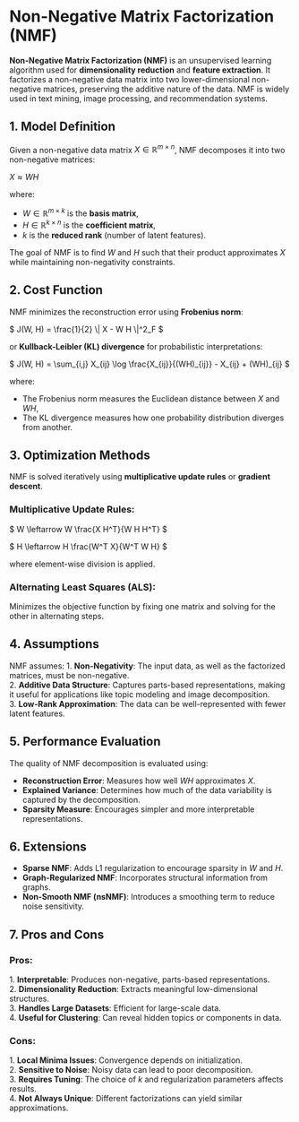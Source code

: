 Non-Negative Matrix Factorization (NMF)
=======================================

**Non-Negative Matrix Factorization (NMF)** is an unsupervised learning algorithm used for **dimensionality reduction** and **feature extraction**. It factorizes a non-negative data matrix into two lower-dimensional non-negative matrices, preserving the additive nature of the data. NMF is widely used in text mining, image processing, and recommendation systems.

1\. Model Definition
-------------------

Given a non-negative data matrix $`X \in \mathbb{R}^{m \times n}`$, NMF decomposes it into two non-negative matrices:

$`
X \approx W H
`$

where:
- $` W \in \mathbb{R}^{m \times k} `$ is the **basis matrix**,
- $` H \in \mathbb{R}^{k \times n} `$ is the **coefficient matrix**,
- $` k `$ is the **reduced rank** (number of latent features).

The goal of NMF is to find $` W `$ and $` H `$ such that their product approximates $` X `$ while maintaining non-negativity constraints.

2\. Cost Function
----------------

NMF minimizes the reconstruction error using **Frobenius norm**:

$`
J(W, H) = \frac{1}{2} \| X - W H \|^2_F
`$

or **Kullback-Leibler (KL) divergence** for probabilistic interpretations:

$`
J(W, H) = \sum_{i,j} X_{ij} \log \frac{X_{ij}}{(WH)_{ij}} - X_{ij} + (WH)_{ij}
`$

where:
- The Frobenius norm measures the Euclidean distance between $` X `$ and $` W H `$,
- The KL divergence measures how one probability distribution diverges from another.

3\. Optimization Methods
-----------------------

NMF is solved iteratively using **multiplicative update rules** or **gradient descent**.

### Multiplicative Update Rules:

$`
W \leftarrow W \frac{X H^T}{W H H^T}
`$

$`
H \leftarrow H \frac{W^T X}{W^T W H}
`$

where element-wise division is applied.

### Alternating Least Squares (ALS):

Minimizes the objective function by fixing one matrix and solving for the other in alternating steps.

4\. Assumptions
--------------

NMF assumes:
1\. **Non-Negativity**: The input data, as well as the factorized matrices, must be non-negative.  
2\. **Additive Data Structure**: Captures parts-based representations, making it useful for applications like topic modeling and image decomposition.  
3\. **Low-Rank Approximation**: The data can be well-represented with fewer latent features.  

5\. Performance Evaluation
-------------------------

The quality of NMF decomposition is evaluated using:

- **Reconstruction Error**: Measures how well $` W H `$ approximates $` X `$.  
- **Explained Variance**: Determines how much of the data variability is captured by the decomposition.  
- **Sparsity Measure**: Encourages simpler and more interpretable representations.  

6\. Extensions
-------------

- **Sparse NMF**: Adds L1 regularization to encourage sparsity in $` W `$ and $` H `$.
- **Graph-Regularized NMF**: Incorporates structural information from graphs.
- **Non-Smooth NMF (nsNMF)**: Introduces a smoothing term to reduce noise sensitivity.

7\. Pros and Cons
----------------

### Pros:
1\. **Interpretable**: Produces non-negative, parts-based representations.  
2\. **Dimensionality Reduction**: Extracts meaningful low-dimensional structures.  
3\. **Handles Large Datasets**: Efficient for large-scale data.  
4\. **Useful for Clustering**: Can reveal hidden topics or components in data.  

### Cons:
1\. **Local Minima Issues**: Convergence depends on initialization.  
2\. **Sensitive to Noise**: Noisy data can lead to poor decomposition.  
3\. **Requires Tuning**: The choice of $` k `$ and regularization parameters affects results.  
4\. **Not Always Unique**: Different factorizations can yield similar approximations.  
